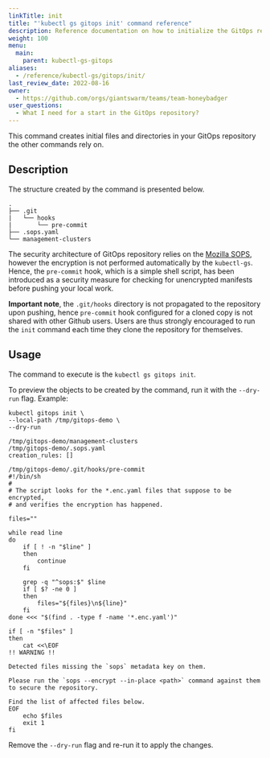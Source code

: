 ```yaml
---
linkTitle: init
title: "'kubectl gs gitops init' command reference"
description: Reference documentation on how to initialize the GitOps repository.
weight: 100
menu:
  main:
    parent: kubectl-gs-gitops
aliases:
  - /reference/kubectl-gs/gitops/init/
last_review_date: 2022-08-16
owner:
  - https://github.com/orgs/giantswarm/teams/team-honeybadger
user_questions:
  - What I need for a start in the GitOps repository?
---
```


This command creates initial files and directories in your GitOps repository the other commands rely on.

## Description

The structure created by the command is presented below.

```nohighlight
.
├── .git
|   └── hooks
|       └── pre-commit
├── .sops.yaml
└── management-clusters
```

The security architecture of GitOps repository relies on the [Mozilla SOPS](https://github.com/mozilla/sops),
however the encryption is not performed automatically by the `kubectl-gs`. Hence, the `pre-commit` hook, which is a
simple shell script, has been introduced as a security measure for checking for unencrypted manifests before
pushing your local work.

**Important note**, the `.git/hooks` directory is not propagated to the repository upon pushing, hence `pre-commit`
hook configured for a cloned copy is not shared with other Github users. Users are thus strongly encouraged to run
the `init` command each time they clone the repository for themselves.

## Usage

The command to execute is the `kubectl gs gitops init`.

To preview the objects to be created by the command, run it with the `--dry-run` flag. Example:

```nohighlight
kubectl gitops init \
--local-path /tmp/gitops-demo \
--dry-run

/tmp/gitops-demo/management-clusters
/tmp/gitops-demo/.sops.yaml
creation_rules: []

/tmp/gitops-demo/.git/hooks/pre-commit
#!/bin/sh
#
# The script looks for the *.enc.yaml files that suppose to be encrypted,
# and verifies the encryption has happened.

files=""

while read line
do
	if [ ! -n "$line" ]
	then
		continue
	fi

	grep -q "^sops:$" $line
	if [ $? -ne 0 ]
	then
		files="${files}\n${line}"
	fi
done <<< "$(find . -type f -name '*.enc.yaml')"

if [ -n "$files" ]
then
	cat <<\EOF
!! WARNING !!

Detected files missing the `sops` metadata key on them.

Please run the `sops --encrypt --in-place <path>` command against them to secure the repository.

Find the list of affected files below.
EOF
	echo $files
	exit 1
fi
```

Remove the `--dry-run` flag and re-run it to apply the changes.
